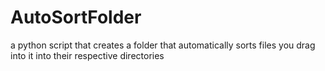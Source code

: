 # AutoSortFolder
a python script that creates a folder that automatically sorts files you drag into it into their respective directories
